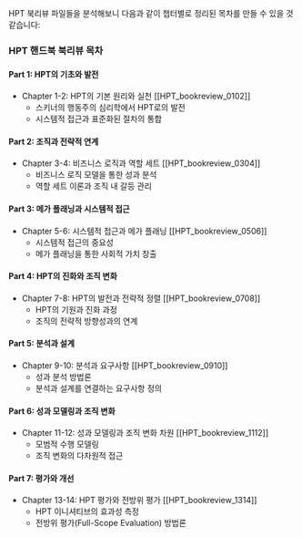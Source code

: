 ---
---

HPT 북리뷰 파일들을 분석해보니 다음과 같이 챕터별로 정리된 목차를 만들 수 있을 것 같습니다:

### HPT 핸드북 북리뷰 목차

#### Part 1: HPT의 기초와 발전
- Chapter 1-2: HPT의 기본 원리와 실천 [[HPT_bookreview_0102]]
  - 스키너의 행동주의 심리학에서 HPT로의 발전
  - 시스템적 접근과 표준화된 절차의 통합

#### Part 2: 조직과 전략적 연계
- Chapter 3-4: 비즈니스 로직과 역할 세트 [[HPT_bookreview_0304]]
  - 비즈니스 로직 모델을 통한 성과 분석
  - 역할 세트 이론과 조직 내 갈등 관리

#### Part 3: 메가 플래닝과 시스템적 접근
- Chapter 5-6: 시스템적 접근과 메가 플래닝 [[HPT_bookreview_0506]]
  - 시스템적 접근의 중요성
  - 메가 플래닝을 통한 사회적 가치 창출

#### Part 4: HPT의 진화와 조직 변화
- Chapter 7-8: HPT의 발전과 전략적 정렬 [[HPT_bookreview_0708]]
  - HPT의 기원과 진화 과정
  - 조직의 전략적 방향성과의 연계

#### Part 5: 분석과 설계
- Chapter 9-10: 분석과 요구사항 [[HPT_bookreview_0910]]
  - 성과 분석 방법론
  - 분석과 설계를 연결하는 요구사항 정의

#### Part 6: 성과 모델링과 조직 변화
- Chapter 11-12: 성과 모델링과 조직 변화 차원 [[HPT_bookreview_1112]]
  - 모범적 수행 모델링
  - 조직 변화의 다차원적 접근

#### Part 7: 평가와 개선
- Chapter 13-14: HPT 평가와 전방위 평가 [[HPT_bookreview_1314]]
  - HPT 이니셔티브의 효과성 측정
  - 전방위 평가(Full-Scope Evaluation) 방법론
